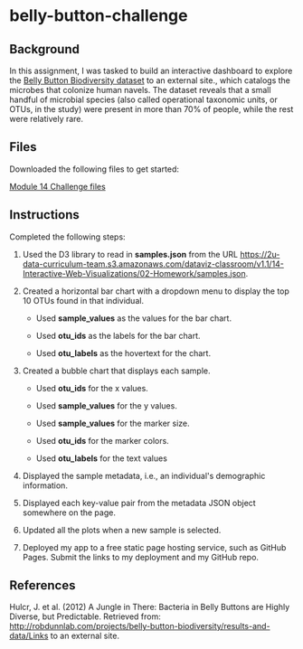 # belly-button-challenge


## Background ## 

In this assignment, I was tasked to build an interactive dashboard to explore the [Belly Button Biodiversity dataset](http://robdunnlab.com/projects/belly-button-biodiversity/) to an external site., which catalogs the microbes that colonize human navels.
The dataset reveals that a small handful of microbial species (also called operational taxonomic units, or OTUs, in the study) were present in more than 70% of people, while the rest were relatively rare.

## Files ##

Downloaded the following files to get started:

[Module 14 Challenge files](https://bootcampspot.instructure.com/courses/3819/assignments/56644?module_item_id=1000218)

## Instructions ##

Completed the following steps:

1. Used the D3 library to read in **samples.json** from the URL https://2u-data-curriculum-team.s3.amazonaws.com/dataviz-classroom/v1.1/14-Interactive-Web-Visualizations/02-Homework/samples.json.

2. Created a horizontal bar chart with a dropdown menu to display the top 10 OTUs found in that individual.

    - Used **sample_values** as the values for the bar chart.

    - Used **otu_ids** as the labels for the bar chart.

    - Used **otu_labels** as the hovertext for the chart.
  
3. Created a bubble chart that displays each sample.

    - Used **otu_ids** for the x values.

    - Used **sample_values** for the y values.

    - Used **sample_values** for the marker size.

    - Used **otu_ids** for the marker colors.

    - Used **otu_labels** for the text values


4. Displayed the sample metadata, i.e., an individual's demographic information.

5. Displayed each key-value pair from the metadata JSON object somewhere on the page.

6. Updated all the plots when a new sample is selected.

7. Deployed my app to a free static page hosting service, such as GitHub Pages. Submit the links to my deployment and my GitHub repo.


## References ##

Hulcr, J. et al. (2012) A Jungle in There: Bacteria in Belly Buttons are Highly Diverse, but Predictable. Retrieved from: http://robdunnlab.com/projects/belly-button-biodiversity/results-and-data/Links to an external site.
